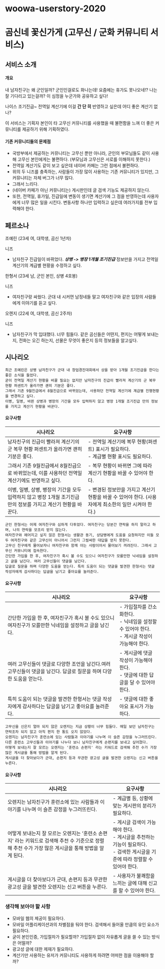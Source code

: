 # woowa-userstory-2020

# 곰신네 꽃신가게 (고무신 / 군화 커뮤니티 서비스)


## 서비스 소개

#### 개요

내 남자친구는 왜 군인일까? 
군인인걸로도 화나는데! 요즘에는 휴가도 못나오네!?
나는 잘 기다리고 있는걸까? 이 심정을 누군가와 공유하고 싶다!

나이스 조기진급~ 전역일 계산기에 이걸 **간 단 히** 반영하고 싶은데 어디 좋은 계산기 없나?




이 서비스는 기획자 본인이 타 고무신 커뮤니티를 사용했을 때 불편함을 느껴 더 좋은 커뮤니티를 제공하기 위해 기획하였다.


#### 기존 커뮤니티들의 문제점

 + 국방부에서 제공하는 커뮤니티는 고무신 뿐만 아니라, 군인의 부모님들도 같이 사용해 고무신 본인에게는 불편하다. (부모님과 고무신은 서로를 이해하지 못한다.)
 + 전역일 계산기도 같이 보고 싶은데 네이버 카페는 그런 점에서 불편하다.
 + 위의 두 니즈를 충족하는, 사람들이 가장 많이 사용하는 기존 커뮤니티가 있지만, 그 커뮤니티는 자체 버그가 너무 많다.
 + 그래서 느리다.
 + (네이버 카페가 아닌 커뮤니티는) 게시판인데 글 검색 기능도 제공하지 않는다.
 + 또한, 전역일, 휴가일, 진급일에 변동이 생기면 계산기에 그 점을 반영하는데 사용자에게 너무 많은 일을 시킨다. 변동사항 하나만 입력하고 싶은데 여러가지를 전부 입력해야 한다.




## 페르소나

조예린 (23세 여, 대학생, 곰신 1년차)

니즈

+ 남자친구 진급일이 바뀌었다. ***상병 -> 병장 1개월 조기진급*** 정보만을 가지고 전역일 계산기의 계급별 현황을 수정하고 싶다. 



한형서 (23세 남, 군인 본인, 상병 4호봉)

니즈

+ 여자친구랑 싸웠다. 군대 내 시커먼 남정네들 말고 여자친구와 같은 입장의 사람들에게 이야기를 듣고 싶다.



오렌지 (22세 여, 대학생, 곰신 2주차)

니즈

+ 남자친구가 막 입대했다. 너무 힘들다. 같은 곰신들은 어떤지, 편지는 어떻게 보내는지, 전화는 오긴 하는지, 선물은 무엇이 좋은지 등의 정보들을 알고싶다. 



## 시나리오

```
최근 조예린은 상병 남자친구가 군대 내 창업경진대회에서 상을 받아 1개월 조기진급을 한다는 좋은 소식을 들었다. 
굳이 전역일 계산기 현황을 바꿀 필요는 없지만 남자친구의 진급이 빨라져 계산기의 군 복무 현황 퍼센트가 올라가면 괜히 기분은 좋다. 
그래서 기존 9월진급에서 8월진급으로 바뀌었는데, 사용하던 전역일 계산기에 계급별 진행현황을 변경하고 싶다. 
이병, 일병, 바뀐 상병과 병장의 기간을 모두 입력하지 않고 병장 1개월 조기진급 만의 정보를 가지고 계산기 현황을 바꾼다. 
```

#### 요구사항

| 시나리오                                                     | 요구사항                                                     |
| ------------------------------------------------------------ | ------------------------------------------------------------ |
| 남자친구의 진급이 빨라져 계산기의 군 복무 현황 퍼센트가 올라가면 괜히 기분은 좋다. | - 전역일 계산기에 복무 현황(퍼센트) 표시가 필요하다.<br>- 계급별 현황 표시도 필요하다. |
| 그래서 기존 9월진급에서 8월진급으로 바뀌었는데, 이를 사용하던 전역일 계산기에도 반영하고 싶다. | - 복무 현황이 바뀌면 그에 따라 계산기 현황을 바꿀 수 있어야 한다. |
| 이병, 일병, 상병, 병장의 기간을 모두 입력하지 않고 병장 1개월 조기진급 만의 정보를 가지고 계산기 현황을 바꾼다. | - 변경된 정보만을 가지고 계산기 현황을 바꿀 수 있어야 한다. (사용자에게 최소한의 일만 시켜야 한다.) |






```
군인 한형서는 어제 여자친구와 심하게 다투었다. 여자친구는 당분간 연락을 하지 말라고 하며, 나의 연락을 모조리 받지 않는다. 
여자친구와 헤어지고 싶지 않은 한형서는 생활관 동기, 상담병에게 도움을 요청하지만 이들 모두 여자친구와 같은 고무신이 아니어서 그런지 그럴싸한 대답을 얻지 못한다. 
고무신 친구에게 물어보자니 여자친구와 함께 아는 사람이어서 물어보기 꺼려진다. 그래서 고무신 커뮤니티에 접속한다. 
간단한 가입을 한 후, 여자친구가 혹시 볼 수도 있으니 여자친구가 모를만한 닉네임을 설정하고 글을 남긴다. 여러 고무신들이 댓글을 남긴다. 
답글로 질문을 하며 다양한 도움을 얻는다. 특히 도움이 되는 댓글을 발견한 한형서는 댓글 작성자에게 감사하다는 답글을 남기고 좋아요를 눌러준다.
```

#### 요구사항

| 시나리오                            | 요구사항                             |
| ---------------------- | ----------------------------------------- |
| 간단한 가입을 한 후, 여자친구가 혹시 볼 수도 있으니 여자친구가 모를만한 닉네임을 설정하고 글을 남긴다. | - 가입절차를 간소화한다.<br>- 닉네임을 설정할 수 있어야 한다.<br>- 게시글 작성이 가능해야 한다. |
| 여러 고무신들이 댓글로 다양한 조언을 남긴다.여러 고무신들이 댓글을 남긴다. 답글로 질문을 하며 다양한 도움을 얻는다. | - 게시글에 댓글 작성이 가능해야 한다.<br>- 댓글에 대한 답글을 달 수 있어야 한다. |
| 특히 도움이 되는 댓글을 발견한 한형서는 댓글 작성자에게 감사하다는 답글을 남기고 좋아요를 눌러준다. | - 댓글에 대한 좋아요 표시가 가능하다.                        |





```
고무신을 신은지 얼마 되지 않은 오렌지는 지금 상황이 너무 힘들다. 매일 보던 남자친구는 연락조차 되지 않고 아직 편지 한 통도 오지 않았다. 
오렌지는 남자친구가 훈련소에 있는 사람들과 이야기를 나누며 이 슬픈 감정을 누그러뜨린다. 
다른 훈련소 고무신들과 이야기를 나누다 보니 남자친구에게 손편지를 보내고 싶어졌다.
어떻게 보내는지 잘 모르는 오렌지는 '훈련소 손편지' 라는 키워드로 검색해 추천 수가 가장 많은 게시글을 통해 방법을 알게 된다.
게시글을 더 찾아보다가 군대, 손편지 등과 무관한 광고성 글을 발견한 오렌지는 신고 버튼을 누른다. 
```

#### 요구사항

| 시나리오                                                     | 요구사항                                                     |
| ------------------------------------------------------------ | ------------------------------------------------------------ |
| 오렌지는 남자친구가 훈련소에 있는 사람들과 이야기를 나누며 이 슬픈 감정을 누그러뜨린다. | - 계급별 등, 상황에 맞는 게시판의 분리가 필요하다.           |
| 어떻게 보내는지 잘 모르는 오렌지는 '훈련소 손편지' 라는 키워드로 검색해 추천 수 기준으로 정렬해 추천 수가 가장 많은 게시글을 통해 방법을 알게 된다. | - 게시글 검색이 가능해야 한다. <br>- 게시글을 추천하는 기능이 필요하다.<br>- 검색한 게시글을 기준에 따라 정렬할 수 있어야 한다. |
|게시글을 더 찾아보다가 군대, 손편지 등과 무관한 광고성 글을 발견한 오렌지는 신고 버튼을 누른다. | - 사용자가 불쾌함을 느끼는 글에 대해 신고를 할 수 있어야 한다.|







### 생각해 보아야 할 사항

+ 모바일 웹의 제공이 필요하다.
+ 모바일 어플리케이션과의 차별점을 둬야 한다. 검색해서 들어올 만큼의 유인 요소가 필요하다.
+ 굳이 본인인증, 가입절차가 필요할까? 가입절차 없이 자유롭게 글을 쓸 수 있는 방식은 어떨까?
+ 광고성 글에 대한 제재가 필요하다.
+ 계산기만 사용하는 유저가 커뮤니티도 사용하게 하려면 어떠한 점을 이용해야 할까?
